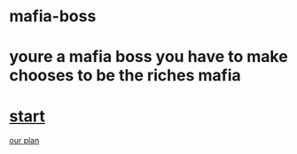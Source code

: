# mafia-boss

# youre a mafia boss you have to make chooses to be the riches mafia

# [start](../mafia-boss/wake-up.md)

[our plan](https://docs.google.com/drawings/d/1JZiyZYUyuaOjKlbKwfH84CQ8Jj0WCaw_Y3M6EamrdoU/edit)